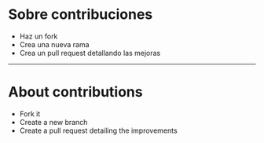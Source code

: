 # Sobre contribuciones

- Haz un fork
- Crea una nueva rama
- Crea un pull request detallando las mejoras

---

# About contributions

- Fork it
- Create a new branch
- Create a pull request detailing the improvements
